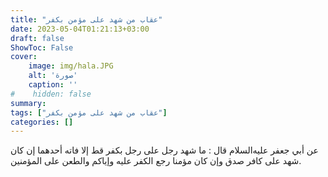 ```yaml
---
title: "عقاب من شهد على مؤمن بكفر"
date: 2023-05-04T01:21:13+03:00
draft: false
ShowToc: False
cover:
    image: img/hala.JPG
    alt: 'صورة'
    caption: ''
#    hidden: false
summary: 
tags: ["عقاب من شهد على مؤمن بكفر"]
categories: []
---
```

عن أبي جعفر عليه‌السلام
قال : ما شهد رجل على رجل بكفر قط إلا فاته أحدهما إن كان شهد على
كافر صدق وإن كان مؤمنا رجع الكفر عليه وإياكم والطعن على المؤمنين.
